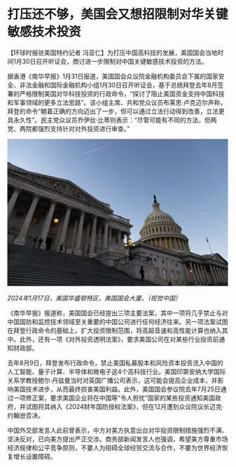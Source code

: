 # 打压还不够，美国会又想招限制对华关键敏感技术投资

【环球时报驻美国特约记者 冯亚仁】为打压中国高科技的发展，美国国会当地时间1月30日召开听证会，商讨进一步限制对中国关键敏感技术投资的方法。

据香港《南华早报》1月31日报道，美国国会众议院金融机构委员会下属的国家安全、非法金融和国际金融机构小组1月30日召开听证会，基于总统拜登去年8月签署的严格限制美国对华科技投资的行政命令，“探讨了阻止美国资金支持中国科技和军事领域的更多立法思路”。该小组主席、共和党众议员布莱恩·卢克迈尔声称，拜登的命令“朝着正确的方向迈出了一步，但可以通过立法行动得到改善，立法更具永久性”。民主党众议员乔伊丝·比蒂则表示：“尽管可能有不同的方法，但两党、两院都强烈支持针对对外投资进行审查。”

![10b822bfb6b2c34f30574a9ceda129e4.jpg](https://raw.githubusercontent.com/qqhsx/qqnews_image/main/2024/02/01/打压还不够，美国会又想招限制对华关键敏感技术投资/10b822bfb6b2c34f30574a9ceda129e4.jpg)

_2024年1月17日，美国华盛顿特区，美国国会大厦。（视觉中国）_

《南华早报》报道称，美国国会已经提出三项主要法案，其中一项将几乎禁止与对中国国防和监控技术领域至关重要的中国公司进行任何经济往来。另一项法案试图在拜登行政命令的基础上，扩大投资限制范围，将高超音速和高性能计算也纳入其中。此外，还有一项《对外投资透明法案》，要求美国公司在对某些行业投资前通知财政部。

去年8月9日，拜登发布行政命令，禁止美国私募股本和风险资本投资流入中国的人工智能、量子计算、半导体和微电子这4个高科技行业。美国印第安纳大学国际关系学教授鲍尔·丹兹曼当时对英国广播公司表示，这可能会提高企业成本，并影响美国技术进步，从而最终损害美国利益。此外，美国国会参议院去年7月25日通过一项修正案，要求美国企业将在中国等“令人担忧”国家的某些投资通知美国政府，并试图将其纳入《2024财年国防授权法案》，但在12月遭到众议院议长迈克·约翰逊否决。

中国外交部发言人此前曾表示，中方对美方执意出台对华投资限制措施强烈不满、坚决反对，已向美方提出严正交涉。商务部新闻发言人也强调，希望美方尊重市场经济规律和公平竞争原则，不要人为阻碍全球经贸交流与合作，不要为世界经济恢复增长设置障碍。

